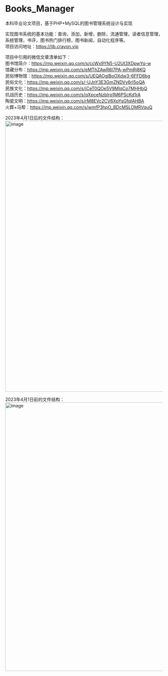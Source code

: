 # Books_Manager
本科毕业论文项目，基于PHP+MySQL的图书管理系统设计与实现

实现图书系统的基本功能：查询，添加，新增，删除，流通管理，读者信息管理，系统管理，书评，图书热门排行榜，图书新闻，自动化程序等。  <br>
项目访问地址：https://lib.crayon.vip

项目中引用的微信文章清单如下： <br>
图书馆简介：https://mp.weixin.qq.com/s/ccWx9YN5-U2Ut3XDpwYq-w  <br>
馆藏分布：https://mp.weixin.qq.com/s/eMThZAwR6I7PA-wPmRj8KQ  <br>
民俗博物馆：https://mp.weixin.qq.com/s/UEQAOglBoOXdw3-6FFD6bg  <br>
民俗文化：https://mp.weixin.qq.com/s/-UJnY3E3GmZNDVv6rI5oQA  <br>
民族文化：https://mp.weixin.qq.com/s/jCeT0QOe5V9MlqCo7MHHbQ  <br>
抗战历史：https://mp.weixin.qq.com/s/qXpceNzblrp1M6PScKd1rA  <br>
陶瓷文明：https://mp.weixin.qq.com/s/rM8EVc2CV6XpYsGfqIAHBA  <br>
火葬+马帮：https://mp.weixin.qq.com/s/wmfP3hpO_BDcMSLOMRVquQ  <br>

2023年4月1日后的文件结构：
<img width="865" alt="image" src="https://user-images.githubusercontent.com/84162698/230711093-1c8bb9fd-cf77-418c-a8b4-76359a8033f8.png">

2023年4月1日前的文件结构：
<img width="858" alt="image" src="https://user-images.githubusercontent.com/84162698/225050237-b8a24486-702d-4c6c-a5fa-bf4e8233ff7e.png">
